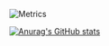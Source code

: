 ![Metrics](https://metrics.lecoq.io/os7blue?template=classic&base=header%2C%20activity%2C%20community%2C%20repositories%2C%20metadata&base.indepth=false&base.hireable=false&base.skip=false&config.timezone=Asia%2FShanghai)

[![Anurag's GitHub stats](https://github-readme-stats.vercel.app/api?username=os7blue)](https://github.com/anuraghazra/github-readme-stats)

